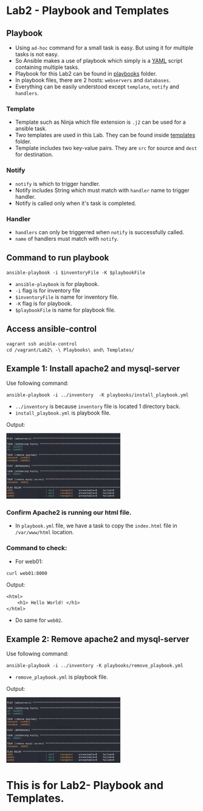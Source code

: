 # Lab2 - Playbook and Templates

## Playbook
- Using `ad-hoc` command for a small task is easy. But using it for multiple tasks is not easy.
- So Ansible makes a use of playbook which simply is a [YAML](https://www.cloudbees.com/blog/yaml-tutorial-everything-you-need-get-started) script containing multiple tasks.
- Playbook for this Lab2 can be found in [playbooks](https://github.com/TheSpiritMan/DevOps-Practice/tree/main/02%20Ansible/Lab2%20-%20Playbooks%20and%20Templates/playbooks) folder.
- In playbook files, there are 2 hosts: `webservers` and `databases`.
- Everything can be easily understood except `template`, `notify` and `handlers`. 

### Template
- Template such as Ninja which file extension is `.j2` can be used for a ansible task.
- Two templates are used in this Lab. They can be found inside [templates](https://github.com/TheSpiritMan/DevOps-Practice/tree/main/02%20Ansible/Lab2%20-%20Playbooks%20and%20Templates/templates) folder.
- Template includes two key-value pairs. They are `src` for source and `dest` for destination.

### Notify
- `notify` is which to trigger handler.
- Notify includes String which must match with `handler` name to trigger handler.
- Notify is called only when it's task is completed.

### Handler
- `handlers` can only be triggerred when `notify` is successfully called.
- `name` of handlers must match with `notify`. 



## Command to run playbook
```
ansible-playbook -i $inventoryFile -K $playbookFile
```
- `ansible-playbook` is for playbook.
- `-i` flag is for inventory file
- `$inventoryFile` is name for inventory file.
- `-K` flag is for playbook.
- `$playbookFile` is name for playbook file.

## Access ansible-control
```
vagrant ssh anible-control
cd /vagrant/Lab2\ -\ Playbooks\ and\ Templates/
```

## Example 1: Install apache2 and mysql-server
Use following command:
```
ansible-playbook -i ../inventory  -K playbooks/install_playbook.yml
```
- `../inventory` is because `inventory` file is located 1 directory back.
- `install_playbook.yml` is playbook file.

Output:

<img src="../../Pictures/02_Ansible_Lab2-2.png" alt= "install playbook" style="display: inline-block; margin: 0 auto; max-width: 300px">


### Confirm Apache2 is running our html file.
- In `playbook.yml` file, we have a task to copy the `index.html` file in `/var/www/html` location.

### Command to check:
- For web01:
```
curl web01:8000
```
Output:
```
<html>
    <h1> Hello World! </h1>
</html>
```
- Do same for `web02`.

## Example 2: Remove apache2 and mysql-server
Use following command:
```
ansible-playbook -i ../inventory -K playbooks/remove_playbook.yml
```
- `remove_playbook.yml` is playbook file.

Output:

<img src="../../Pictures/02_Ansible_Lab2-2.png" alt= "remove playbook" style="display: inline-block; margin: 0 auto; max-width: 300px">



<h1>This is for Lab2- Playbook and Templates.</h1>